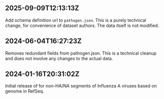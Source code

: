 ## 2025-09-09T12:13:13Z

Add schema definition url to `pathogen.json`. This is a purely technical change, for convenience of dataset authors. The data itself is not modified.

## 2024-06-04T16:27:23Z

Removes redundant fields from pathogen.json. This is a technical cleanup and does not involve any changes to the actual data.

## 2024-01-16T20:31:02Z

Initial release of for non-HA/NA segments of Influenza A viruses based on genome in RefSeq.
